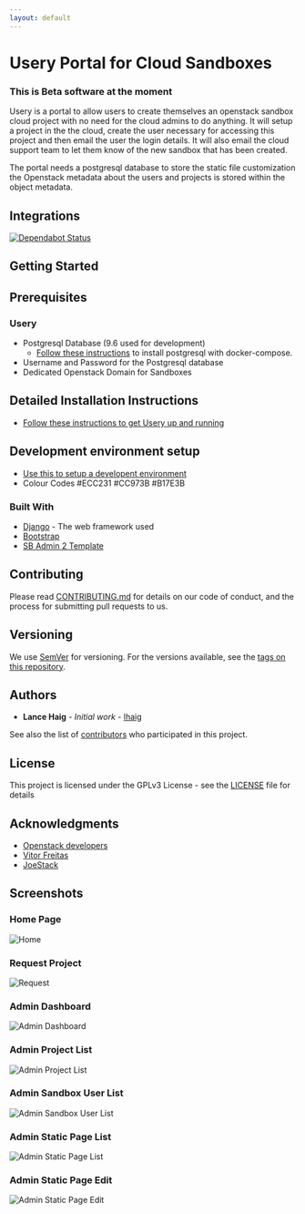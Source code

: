 ```yaml
---
layout: default
---
```


# Usery Portal for Cloud Sandboxes
### This is Beta software at the moment
Usery is a portal to allow users to create themselves an openstack sandbox cloud project with no need for the cloud admins to do anything.
It will setup a project in the the cloud, create the user necessary for accessing this project and then email the user the login details.
It will also email the cloud support team to let them know of the new sandbox that has been created.

The portal needs a postgresql database to store the static file customization the Openstack metadata about the users and projects is stored within the object metadata.

## Integrations
[![Dependabot Status](https://api.dependabot.com/badges/status?host=github&repo=lhaig/usery)](https://dependabot.com)

## Getting Started
## Prerequisites
### Usery

* Postgresql Database (9.6 used for development)
    * [Follow these instructions](./docs/postgres/postgres_install.md) to install postgresql with docker-compose.
* Username and Password for the Postgresql database
* Dedicated Openstack Domain for Sandboxes

## Detailed Installation Instructions
* [Follow these instructions to get Usery up and running](./docs/usery/Installation.md)
## Development environment setup
* [Use this to setup a developent environment](./docs/usery/development.md)
* Colour Codes #ECC231 #CC973B #B17E3B

### Built With

* [Django](https://www.djangoproject.com/) - The web framework used
* [Bootstrap](https://getbootstrap.com/)
* [SB Admin 2 Template](https://startbootstrap.com/template-overviews/sb-admin-2/)

## Contributing

Please read [CONTRIBUTING.md](./CONTRIBUTING.md) for details on our code of conduct, and the process for submitting pull requests to us.

## Versioning

We use [SemVer](http://semver.org/) for versioning. For the versions available, see the [tags on this repository](https://github.com/lhaig/usery/tags).

## Authors

* **Lance Haig** - *Initial work* - [lhaig](https://github.com/lhaig)

See also the list of [contributors](https://github.com/lhaig/usery/contributors) who participated in this project.

## License

This project is licensed under the GPLv3 License - see the [LICENSE](./LICENSE) file for details

## Acknowledgments

* [Openstack developers](https://www.openstack.org/)
* [Vitor Freitas](https://simpleisbetterthancomplex.com)
* [JoeStack](https://github.com/joestack/)

## Screenshots

### Home Page
![Home](docs/images/home.png)
### Request Project
![Request](docs/images/project_request.png)
### Admin Dashboard
![Admin Dashboard](docs/images/admin_dashboard.png)
### Admin Project List
![Admin Project List](docs/images/admin_project_list.png)
### Admin Sandbox User List
![Admin Sandbox User List](docs/images/admin_sandbox_user_list.png)
### Admin Static Page List
![Admin Static Page List](docs/images/admin_static_page_list.png)
### Admin Static Page Edit
![Admin Static Page Edit](docs/images/admin_static_page_edit.png)
